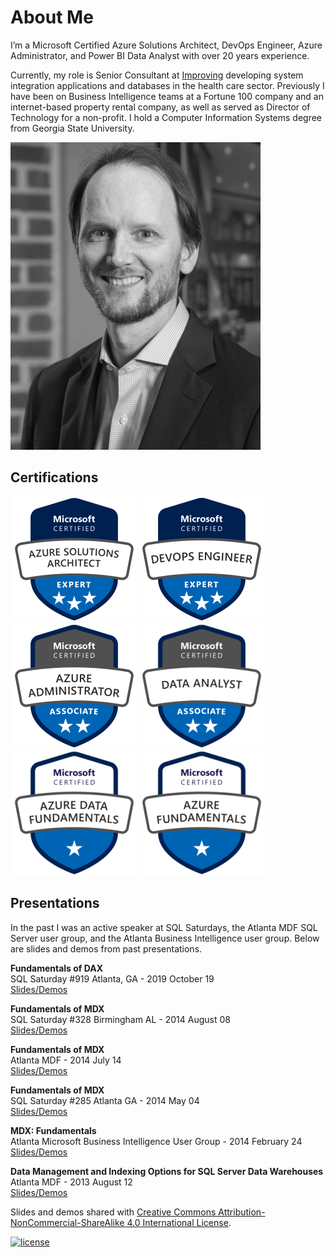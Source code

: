 # About Me

I’m a Microsoft Certified Azure Solutions Architect, DevOps Engineer, Azure Administrator, and Power BI Data Analyst with over 20 years experience.

Currently, my role is Senior Consultant at [Improving](https://improvingatlanta.com/) developing system integration applications and databases in the health care sector. Previously I have been on Business Intelligence teams at a Fortune 100 company and an internet-based property rental company, as well as served as Director of Technology for a non-profit. I hold a Computer Information Systems degree from Georgia State University.

![Lance England profile picture](/assets/img/lance_england.jpg)

## Certifications

<div id="badges" style="max-width: 500px; margin: auto;">
<a href="https://learn.microsoft.com/en-us/users/lance-england/credentials/f66560008c4ea5b6"><img src="/assets/img/azure-solutions-architect-200px.png" alt="Microsoft Certified: Azure Solutions Architect Expert" /></a>
<a href="https://learn.microsoft.com/en-us/users/lance-england/credentials/d3b9b95b893555ee"><img src="/assets/img/devops-engineer-200px.png" alt="Microsoft Certified: DevOps Engineer Expert" /></a>
<a href="https://learn.microsoft.com/en-us/users/lance-england/credentials/d19421d571129cd6"><img src="/assets/img/azure-administrator-200px.png" alt="Microsoft Certified: Azure Administrator Associate" /></a>
<a href="https://learn.microsoft.com/en-us/users/lance-england/credentials/e1923498e2987613"><img src="/assets/img/data-analyst-200px.png" alt="Microsoft Certified: Data Analyst Associate" /></a>
<a href="https://learn.microsoft.com/en-us/users/lance-england/credentials/326f0e59d9d5d7e3"><img src="/assets/img/azure-data-fundamentals-200px.png" alt="Microsoft Certified: Microsoft Azure Data Fundamentals" /></a>
<a href="https://learn.microsoft.com/en-us/users/lance-england/credentials/69ddba404609e140"><img src="/assets/img/azure-fundamentals-200px.png" alt="Microsoft Certified: Microsoft Azure Fundamentals" /></a>
</div>

## Presentations

In the past I was an active speaker at SQL Saturdays, the Atlanta MDF SQL Server user group, and the Atlanta Business Intelligence user group. Below are slides and demos from past presentations.

**Fundamentals of DAX**  
SQL Saturday #919 Atlanta, GA - 2019 October 19  
[Slides/Demos](/assets/presentations/dax_fundamentals_sqlsat919.zip)

**Fundamentals of MDX**  
SQL Saturday #328 Birmingham AL - 2014 August 08  
[Slides/Demos](/assets/presentations/fundamentals_of_mdx_sqlsat328.zip)

**Fundamentals of MDX**  
Atlanta MDF - 2014 July 14  
[Slides/Demos](/assets/presentations/fundamentals_of_mdx_atlantamdf.zip)

**Fundamentals of MDX**  
SQL Saturday #285 Atlanta GA - 2014 May 04  
[Slides/Demos](/assets/presentations/fundamentals_of_mdx_sqlsat285.zip)

**MDX: Fundamentals**  
Atlanta Microsoft Business Intelligence User Group - 2014 February 24  
[Slides/Demos](/assets/presentations/mdx_fundamentals_atlantabi.zip)

**Data Management and Indexing Options for SQL Server Data Warehouses**  
Atlanta MDF - 2013 August 12  
[Slides/Demos](/assets/presentations/data_mgmt_atlantamdf.zip)

Slides and demos shared with [Creative Commons Attribution-NonCommercial-ShareAlike 4.0 International License](http://creativecommons.org/licenses/by-nc-sa/4.0/).

[![license](https://i.creativecommons.org/l/by-nc-sa/4.0/88x31.png)](http://creativecommons.org/licenses/by-nc-sa/4.0/)
